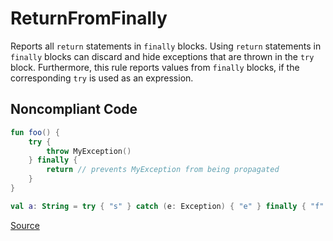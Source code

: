 # ReturnFromFinally

Reports all `return` statements in `finally` blocks.
Using `return` statements in `finally` blocks can discard and hide exceptions that are thrown in the `try` block.
Furthermore, this rule reports values from `finally` blocks, if the corresponding `try` is used as an expression.

## Noncompliant Code

```kotlin
fun foo() {
    try {
        throw MyException()
    } finally {
        return // prevents MyException from being propagated
    }
}

val a: String = try { "s" } catch (e: Exception) { "e" } finally { "f" }
```

[Source](https://arturbosch.github.io/detekt/exceptions.html#returnfromfinally)
